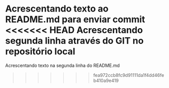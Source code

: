 Acrescentando texto ao README.md para enviar commit
<<<<<<< HEAD
Acrescentando segunda linha através do GIT no repositório local
=======
Acrescentando texto na segunda linha do README.md
>>>>>>> fea972ccb8fc9d91111da1f4dd46feb410a9e419
